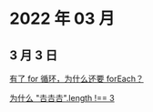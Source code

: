 # 2022 年 03 月

## 3 月 3 日

[有了 for 循环，为什么还要 forEach？](https://juejin.cn/post/7018097650687803422) <Badge type="tip" text="技术" />

[为什么 "𠮷𠮷𠮷".length !== 3](https://mp.weixin.qq.com/s/9bKtHigrNwLvRFRTmZYzkA) <Badge type="tip" text="技术" />
